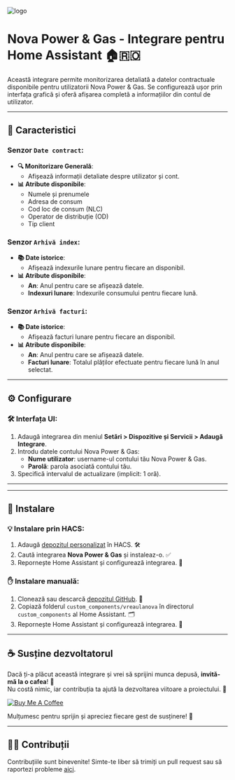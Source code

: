 ![logo](https://github.com/user-attachments/assets/dcbb160f-adbb-403b-9a0b-bfd650c5ccb9)


# Nova Power & Gas - Integrare pentru Home Assistant 🏠🇷🇴

Această integrare permite monitorizarea detaliată a datelor contractuale disponibile pentru utilizatorii Nova Power & Gas. Se configurează ușor prin interfața grafică și oferă afișarea completă a informațiilor din contul de utilizator.

---

## 🌟 Caracteristici

### Senzor `Date contract`:
  - **🔍 Monitorizare Generală**:
      - Afișează informații detaliate despre utilizator și cont.
  - **📊 Atribute disponibile**:
      - Numele și prenumele
      - Adresa de consum
      - Cod loc de consum (NLC)
      - Operator de distribuție (OD)
      - Tip client


### Senzor `Arhivă index`:
- **📚 Date istorice**:
  - Afișează indexurile lunare pentru fiecare an disponibil.
- **📊 Atribute disponibile**:
  - **An**: Anul pentru care se afișează datele.
  - **Indexuri lunare**: Indexurile consumului pentru fiecare lună.


### Senzor `Arhivă facturi`:
- **📚 Date istorice**:
  - Afișează facturi lunare pentru fiecare an disponibil.
- **📊 Atribute disponibile**:
  - **An**: Anul pentru care se afișează datele.
  - **Facturi lunare**: Totalul plăților efectuate pentru fiecare lună în anul selectat.

---

## ⚙️ Configurare

### 🛠️ Interfața UI:
1. Adaugă integrarea din meniul **Setări > Dispozitive și Servicii > Adaugă Integrare**.
2. Introdu datele contului Nova Power & Gas:
   - **Nume utilizator**: username-ul contului tău Nova Power & Gas.
   - **Parolă**: parola asociată contului tău.
3. Specifică intervalul de actualizare (implicit: 1 oră).

---

---

## 🚀 Instalare

### 💡 Instalare prin HACS:
1. Adaugă [depozitul personalizat](https://github.com/cnecrea/vreaulanova) în HACS. 🛠️
2. Caută integrarea **Nova Power & Gas** și instaleaz-o. ✅
3. Repornește Home Assistant și configurează integrarea. 🔄

### ✋ Instalare manuală:
1. Clonează sau descarcă [depozitul GitHub](https://github.com/cnecrea/vreaulanova). 📂
2. Copiază folderul `custom_components/vreaulanova` în directorul `custom_components` al Home Assistant. 🗂️
3. Repornește Home Assistant și configurează integrarea. 🔧


---

## ☕ Susține dezvoltatorul

Dacă ți-a plăcut această integrare și vrei să sprijini munca depusă, **invită-mă la o cafea**! 🫶  
Nu costă nimic, iar contribuția ta ajută la dezvoltarea viitoare a proiectului. 🙌  

[![Buy Me A Coffee](https://img.shields.io/badge/Buy%20Me%20A%20Coffee-Susține%20dezvoltatorul-orange?style=for-the-badge&logo=buy-me-a-coffee)](https://buymeacoffee.com/cnecrea)

Mulțumesc pentru sprijin și apreciez fiecare gest de susținere! 🤗

--- 

## 🧑‍💻 Contribuții

Contribuțiile sunt binevenite! Simte-te liber să trimiți un pull request sau să raportezi probleme [aici](https://github.com/cnecrea/vreaulanova/issues).
